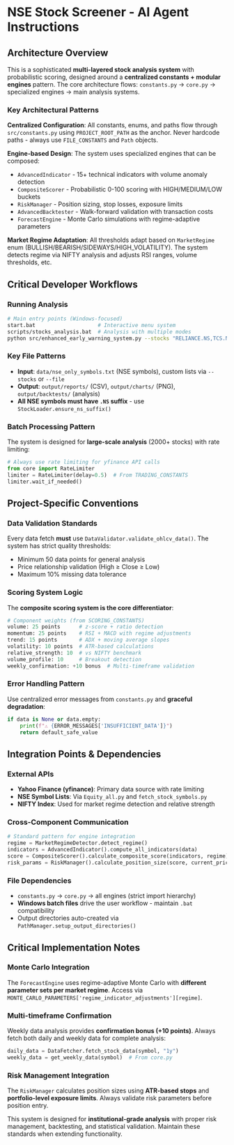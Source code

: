 # NSE Stock Screener - AI Agent Instructions

## Architecture Overview

This is a sophisticated **multi-layered stock analysis system** with probabilistic scoring, designed around a **centralized constants + modular engines** pattern. The core architecture flows: `constants.py` → `core.py` → specialized engines → main analysis systems.

### Key Architectural Patterns

**Centralized Configuration**: All constants, enums, and paths flow through `src/constants.py` using `PROJECT_ROOT_PATH` as the anchor. Never hardcode paths - always use `FILE_CONSTANTS` and `Path` objects.

**Engine-based Design**: The system uses specialized engines that can be composed:
- `AdvancedIndicator` - 15+ technical indicators with volume anomaly detection
- `CompositeScorer` - Probabilistic 0-100 scoring with HIGH/MEDIUM/LOW buckets  
- `RiskManager` - Position sizing, stop losses, exposure limits
- `AdvancedBacktester` - Walk-forward validation with transaction costs
- `ForecastEngine` - Monte Carlo simulations with regime-adaptive parameters

**Market Regime Adaptation**: All thresholds adapt based on `MarketRegime` enum (BULLISH/BEARISH/SIDEWAYS/HIGH_VOLATILITY). The system detects regime via NIFTY analysis and adjusts RSI ranges, volume thresholds, etc.

## Critical Developer Workflows

### Running Analysis
```bash
# Main entry points (Windows-focused)
start.bat                    # Interactive menu system
scripts/stocks_analysis.bat  # Analysis with multiple modes
python src/enhanced_early_warning_system.py --stocks "RELIANCE.NS,TCS.NS"
```

### Key File Patterns
- **Input**: `data/nse_only_symbols.txt` (NSE symbols), custom lists via `--stocks` or `--file`
- **Output**: `output/reports/` (CSV), `output/charts/` (PNG), `output/backtests/` (analysis)
- **All NSE symbols must have `.NS` suffix** - use `StockLoader.ensure_ns_suffix()`

### Batch Processing Pattern
The system is designed for **large-scale analysis** (2000+ stocks) with rate limiting:
```python
# Always use rate limiting for yfinance API calls
from core import RateLimiter
limiter = RateLimiter(delay=0.5)  # From TRADING_CONSTANTS
limiter.wait_if_needed()
```

## Project-Specific Conventions

### Data Validation Standards
Every data fetch **must** use `DataValidator.validate_ohlcv_data()`. The system has strict quality thresholds:
- Minimum 50 data points for general analysis
- Price relationship validation (High ≥ Close ≥ Low)
- Maximum 10% missing data tolerance

### Scoring System Logic
The **composite scoring system is the core differentiator**:
```python
# Component weights (from SCORING_CONSTANTS)
volume: 25 points      # z-score + ratio detection
momentum: 25 points    # RSI + MACD with regime adjustments  
trend: 15 points       # ADX + moving average slopes
volatility: 10 points  # ATR-based calculations
relative_strength: 10  # vs NIFTY benchmark
volume_profile: 10     # Breakout detection
weekly_confirmation: +10 bonus  # Multi-timeframe validation
```

### Error Handling Pattern
Use centralized error messages from `constants.py` and **graceful degradation**:
```python
if data is None or data.empty:
    print(f"⚠️ {ERROR_MESSAGES['INSUFFICIENT_DATA']}")
    return default_safe_value
```

## Integration Points & Dependencies

### External APIs
- **Yahoo Finance (yfinance)**: Primary data source with rate limiting
- **NSE Symbol Lists**: Via `Equity_all.py` and `fetch_stock_symbols.py`
- **NIFTY Index**: Used for market regime detection and relative strength

### Cross-Component Communication
```python
# Standard pattern for engine integration
regime = MarketRegimeDetector.detect_regime()
indicators = AdvancedIndicator().compute_all_indicators(data)
score = CompositeScorer().calculate_composite_score(indicators, regime)
risk_params = RiskManager().calculate_position_size(score, current_price)
```

### File Dependencies
- `constants.py` → `core.py` → all engines (strict import hierarchy)
- **Windows batch files** drive the user workflow - maintain `.bat` compatibility
- Output directories auto-created via `PathManager.setup_output_directories()`

## Critical Implementation Notes

### Monte Carlo Integration
The `ForecastEngine` uses regime-adaptive Monte Carlo with **different parameter sets per market regime**. Access via `MONTE_CARLO_PARAMETERS['regime_indicator_adjustments'][regime]`.

### Multi-timeframe Confirmation
Weekly data analysis provides **confirmation bonus (+10 points)**. Always fetch both daily and weekly data for complete analysis:
```python
daily_data = DataFetcher.fetch_stock_data(symbol, "1y")
weekly_data = get_weekly_data(symbol)  # From core.py
```

### Risk Management Integration
The `RiskManager` calculates position sizes using **ATR-based stops** and **portfolio-level exposure limits**. Always validate risk parameters before position entry.

This system is designed for **institutional-grade analysis** with proper risk management, backtesting, and statistical validation. Maintain these standards when extending functionality.